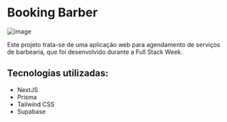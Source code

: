 # Booking Barber

![image](https://github.com/Nardogomes/booking_barber/assets/11005123/4dc72c78-6fb8-473f-9733-2291e37121f1)

Este projeto trata-se de uma aplicação web para agendamento de serviços de barbearia, que foi desenvolvido durante a Full Stack Week.

## Tecnologias utilizadas:
- NextJS
- Prisma
- Tailwind CSS
- Supabase

